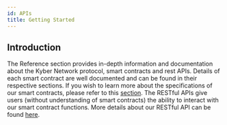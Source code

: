 ```yaml
---
id: APIs
title: Getting Started
---
```

## Introduction

The Reference section provides in-depth information and documentation about the Kyber Network protocol, smart contracts and rest APIs. Details of each smart contract are well documented and can be found in their respective sections. If you wish to learn more about the specifications of our smart contracts, please refer to this [section](api-overview-smartcontract.md). The RESTful APIs give users (without understanding of smart contracts) the ability to interact with our smart contract functions. More details about our RESTful API can be found [here](api-overview-rest.md).

